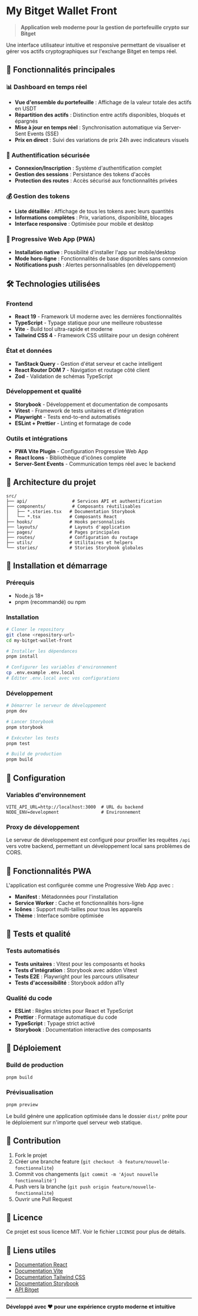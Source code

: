 # My Bitget Wallet Front

> **Application web moderne pour la gestion de portefeuille crypto sur Bitget**

Une interface utilisateur intuitive et responsive permettant de visualiser et gérer vos actifs cryptographiques sur l'exchange Bitget en temps réel.

## 🚀 Fonctionnalités principales

### 📊 Dashboard en temps réel
- **Vue d'ensemble du portefeuille** : Affichage de la valeur totale des actifs en USDT
- **Répartition des actifs** : Distinction entre actifs disponibles, bloqués et épargnés
- **Mise à jour en temps réel** : Synchronisation automatique via Server-Sent Events (SSE)
- **Prix en direct** : Suivi des variations de prix 24h avec indicateurs visuels

### 🔐 Authentification sécurisée
- **Connexion/Inscription** : Système d'authentification complet
- **Gestion des sessions** : Persistance des tokens d'accès
- **Protection des routes** : Accès sécurisé aux fonctionnalités privées

### 💰 Gestion des tokens
- **Liste détaillée** : Affichage de tous les tokens avec leurs quantités
- **Informations complètes** : Prix, variations, disponibilité, blocages
- **Interface responsive** : Optimisée pour mobile et desktop

### 📱 Progressive Web App (PWA)
- **Installation native** : Possibilité d'installer l'app sur mobile/desktop
- **Mode hors-ligne** : Fonctionnalités de base disponibles sans connexion
- **Notifications push** : Alertes personnalisables (en développement)

## 🛠️ Technologies utilisées

### Frontend
- **React 19** - Framework UI moderne avec les dernières fonctionnalités
- **TypeScript** - Typage statique pour une meilleure robustesse
- **Vite** - Build tool ultra-rapide et moderne
- **Tailwind CSS 4** - Framework CSS utilitaire pour un design cohérent

### État et données
- **TanStack Query** - Gestion d'état serveur et cache intelligent
- **React Router DOM 7** - Navigation et routage côté client
- **Zod** - Validation de schémas TypeScript

### Développement et qualité
- **Storybook** - Développement et documentation de composants
- **Vitest** - Framework de tests unitaires et d'intégration
- **Playwright** - Tests end-to-end automatisés
- **ESLint + Prettier** - Linting et formatage de code

### Outils et intégrations
- **PWA Vite Plugin** - Configuration Progressive Web App
- **React Icons** - Bibliothèque d'icônes complète
- **Server-Sent Events** - Communication temps réel avec le backend

## 📁 Architecture du projet

```
src/
├── api/                 # Services API et authentification
├── components/          # Composants réutilisables
│   ├── *.stories.tsx   # Documentation Storybook
│   └── *.tsx           # Composants React
├── hooks/              # Hooks personnalisés
├── layouts/            # Layouts d'application
├── pages/              # Pages principales
├── routes/             # Configuration du routage
├── utils/              # Utilitaires et helpers
└── stories/            # Stories Storybook globales
```

## 🚀 Installation et démarrage

### Prérequis
- Node.js 18+ 
- pnpm (recommandé) ou npm

### Installation
```bash
# Cloner le repository
git clone <repository-url>
cd my-bitget-wallet-front

# Installer les dépendances
pnpm install

# Configurer les variables d'environnement
cp .env.example .env.local
# Éditer .env.local avec vos configurations
```

### Développement
```bash
# Démarrer le serveur de développement
pnpm dev

# Lancer Storybook
pnpm storybook

# Exécuter les tests
pnpm test

# Build de production
pnpm build
```

## 🔧 Configuration

### Variables d'environnement
```env
VITE_API_URL=http://localhost:3000  # URL du backend
NODE_ENV=development                # Environnement
```

### Proxy de développement
Le serveur de développement est configuré pour proxifier les requêtes `/api` vers votre backend, permettant un développement local sans problèmes de CORS.

## 📱 Fonctionnalités PWA

L'application est configurée comme une Progressive Web App avec :
- **Manifest** : Métadonnées pour l'installation
- **Service Worker** : Cache et fonctionnalités hors-ligne
- **Icônes** : Support multi-tailles pour tous les appareils
- **Thème** : Interface sombre optimisée

## 🧪 Tests et qualité

### Tests automatisés
- **Tests unitaires** : Vitest pour les composants et hooks
- **Tests d'intégration** : Storybook avec addon Vitest
- **Tests E2E** : Playwright pour les parcours utilisateur
- **Tests d'accessibilité** : Storybook addon a11y

### Qualité du code
- **ESLint** : Règles strictes pour React et TypeScript
- **Prettier** : Formatage automatique du code
- **TypeScript** : Typage strict activé
- **Storybook** : Documentation interactive des composants

## 🚀 Déploiement

### Build de production
```bash
pnpm build
```

### Prévisualisation
```bash
pnpm preview
```

Le build génère une application optimisée dans le dossier `dist/` prête pour le déploiement sur n'importe quel serveur web statique.

## 🤝 Contribution

1. Fork le projet
2. Créer une branche feature (`git checkout -b feature/nouvelle-fonctionnalite`)
3. Commit vos changements (`git commit -m 'Ajout nouvelle fonctionnalité'`)
4. Push vers la branche (`git push origin feature/nouvelle-fonctionnalite`)
5. Ouvrir une Pull Request

## 📄 Licence

Ce projet est sous licence MIT. Voir le fichier `LICENSE` pour plus de détails.

## 🔗 Liens utiles

- [Documentation React](https://react.dev/)
- [Documentation Vite](https://vitejs.dev/)
- [Documentation Tailwind CSS](https://tailwindcss.com/)
- [Documentation Storybook](https://storybook.js.org/)
- [API Bitget](https://www.bitgetapp.com/api-doc/common/intro)

---

**Développé avec ❤️ pour une expérience crypto moderne et intuitive**